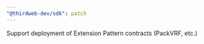 ```yaml
---
"@thirdweb-dev/sdk": patch
---
```


Support deployment of Extension Pattern contracts (PackVRF, etc.)
